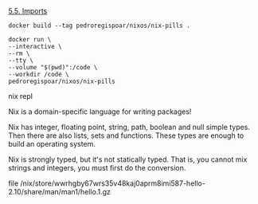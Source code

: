 ##

[5.5. Imports](https://nixos.org/nixos/nix-pills/functions-and-imports.html#idm140737320508928)


`docker build --tag pedroregispoar/nixos/nix-pills .`

```
docker run \
--interactive \
--rm \
--tty \
--volume "$(pwd)":/code \
--workdir /code \
pedroregispoar/nixos/nix-pills
```


nix repl


Nix is a domain-specific language for writing packages!

Nix has integer, floating point, string, path, boolean and null simple types. 
Then there are also lists, sets and functions. 
These types are enough to build an operating system.

Nix is strongly typed, but it's not statically typed. 
That is, you cannot mix strings and integers, you must first do the conversion.


file /nix/store/wwrhgby67wrs35v48kaj0aprm8imi587-hello-2.10/share/man/man1/hello.1.gz